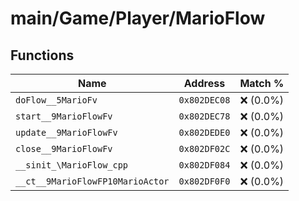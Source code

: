 # main/Game/Player/MarioFlow

## Functions

| Name | Address | Match % |
|------|---------|---------|
| `doFlow__5MarioFv` | `0x802DEC08` | :x: (0.0%) |
| `start__9MarioFlowFv` | `0x802DEC78` | :x: (0.0%) |
| `update__9MarioFlowFv` | `0x802DEDE0` | :x: (0.0%) |
| `close__9MarioFlowFv` | `0x802DF02C` | :x: (0.0%) |
| `__sinit_\MarioFlow_cpp` | `0x802DF084` | :x: (0.0%) |
| `__ct__9MarioFlowFP10MarioActor` | `0x802DF0F0` | :x: (0.0%) |